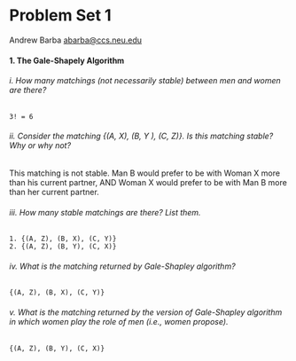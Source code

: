 Problem Set 1
=============

Andrew Barba [abarba@ccs.neu.edu](abarba@ccs.neu.edu)

#### 1. The Gale-Shapely Algorithm

###### i. How many matchings (not necessarily stable) between men and women are there?

```
3! = 6
```

###### ii. Consider the matching {(A, X), (B, Y ), (C, Z)}. Is this matching stable? Why or why not?

This matching is not stable. Man B would prefer to be with Woman X more than his current partner, AND Woman X would prefer to be with Man B more than her current partner.

###### iii. How many stable matchings are there? List them.

```
1. {(A, Z), (B, X), (C, Y)}
2. {(A, Z), (B, Y), (C, X)}
```

###### iv. What is the matching returned by Gale-Shapley algorithm?

```
{(A, Z), (B, X), (C, Y)}
```

###### v. What is the matching returned by the version of Gale-Shapley algorithm in which women play the role of men (i.e., women propose).

```
{(A, Z), (B, Y), (C, X)}
```
